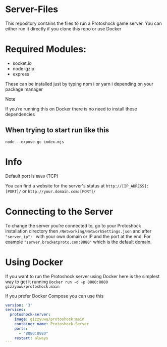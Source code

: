 # Server-Files
This repository contains the files to run a Protoshock game server.
You can either run it directly if  you clone this repo or use Docker

# Required Modules:
- socket.io
- node-gzip
- express
  
These can be installed just by typing npm i or yarn i depending on your package manager

> [!NOTE]
> If you’re running this on Docker there is no need to install these dependencies

## When trying to start run like this
```
node --expose-gc index.mjs
```

# Info
Default port is ``8880`` (TCP)

You can find a website for the server's status at ``http://[IP_ADRESS]:[PORT]/`` or
``http://your.domain.com:[PORT]/``

# Connecting to the Server

To change the server you’re connected to, go to your Protoshock installation directory then ``/Networking/NetworkSettings.json`` and after  ``"server_ip": `` with your own domain or IP and the port at the end. For example ``"server.bracketproto.com:8880"`` which is the default domain.

# Using Docker

If you want to run the Protoshock server using Docker here is the simplest way to get it running
``Docker run -d -p 8880:8880 gizzyuwu/protoshock:main``

If you prefer Docker Compose you can use this
````yml
version: '3'
services:
  protoshock-server:
    image: gizzyuwu/protoshock:main
    container_name: Protoshock-Server
    ports:
      - "8880:8880"
    restart: always
```
